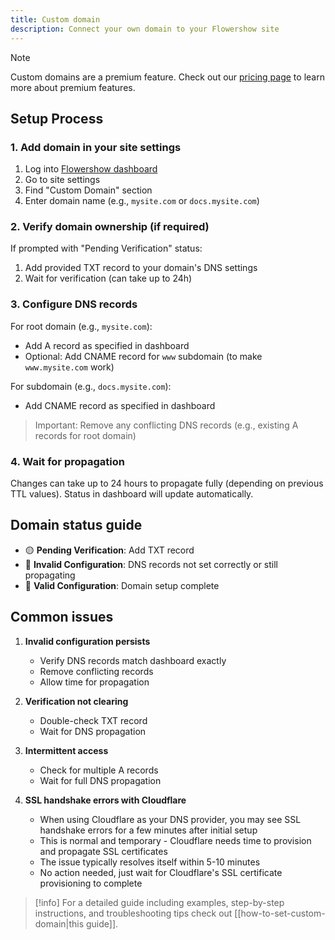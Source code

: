 ```yaml
---
title: Custom domain
description: Connect your own domain to your Flowershow site
---
```


> [!note]
> Custom domains are a premium feature. Check out our [pricing page](https://flowershow.app/pricing) to learn more about premium features.

## Setup Process

### 1. Add domain in your site settings

1. Log into [Flowershow dashboard](https://cloud.flowershow.app/)
2. Go to site settings
3. Find "Custom Domain" section
4. Enter domain name (e.g., `mysite.com` or `docs.mysite.com`)

### 2. Verify domain ownership (if required)

If prompted with "Pending Verification" status:
1. Add provided TXT record to your domain's DNS settings
2. Wait for verification (can take up to 24h)

### 3. Configure DNS records

For root domain (e.g., `mysite.com`):
- Add A record as specified in dashboard
- Optional: Add CNAME record for `www` subdomain (to make `www.mysite.com` work)

For subdomain (e.g., `docs.mysite.com`):
- Add CNAME record as specified in dashboard

> Important: Remove any conflicting DNS records (e.g., existing A records for root domain)

### 4. Wait for propagation

Changes can take up to 24 hours to propagate fully (depending on previous TTL values). Status in dashboard will update automatically.

## Domain status guide

- 🟡 **Pending Verification**: Add TXT record
- 🔴 **Invalid Configuration**: DNS records not set correctly or still propagating
- 🔵 **Valid Configuration**: Domain setup complete

## Common issues

1. **Invalid configuration persists**
   - Verify DNS records match dashboard exactly
   - Remove conflicting records
   - Allow time for propagation

2. **Verification not clearing**
   - Double-check TXT record
   - Wait for DNS propagation

3. **Intermittent access**
    - Check for multiple A records
    - Wait for full DNS propagation

4. **SSL handshake errors with Cloudflare**
    - When using Cloudflare as your DNS provider, you may see SSL handshake errors for a few minutes after initial setup
    - This is normal and temporary - Cloudflare needs time to provision and propagate SSL certificates
    - The issue typically resolves itself within 5-10 minutes
    - No action needed, just wait for Cloudflare's SSL certificate provisioning to complete

>[!info]
>For a detailed guide including examples, step-by-step instructions, and troubleshooting tips check out [[how-to-set-custom-domain|this guide]].